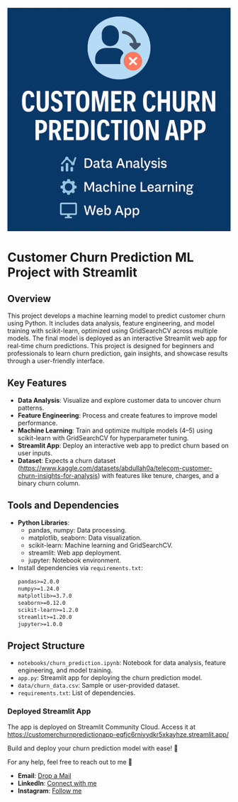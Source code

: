 ![Customer churn prediction App](https://github.com/Kurra-Srinivas/Customer_Churn_Prediction_app/blob/main/Project%20img.png)
# Customer Churn Prediction ML Project with Streamlit

## Overview
This project develops a machine learning model to predict customer churn using Python. It includes data analysis, feature engineering, and model training with scikit-learn, optimized using GridSearchCV across multiple models. The final model is deployed as an interactive Streamlit web app for real-time churn predictions. This project is designed for beginners and professionals to learn churn prediction, gain insights, and showcase results through a user-friendly interface.

## Key Features
- **Data Analysis**: Visualize and explore customer data to uncover churn patterns.
- **Feature Engineering**: Process and create features to improve model performance.
- **Machine Learning**: Train and optimize multiple models (4–5) using scikit-learn with GridSearchCV for hyperparameter tuning.
- **Streamlit App**: Deploy an interactive web app to predict churn based on user inputs.
- **Dataset**: Expects a churn dataset (https://www.kaggle.com/datasets/abdullah0a/telecom-customer-churn-insights-for-analysis) with features like tenure, charges, and a binary churn column.

## Tools and Dependencies
- **Python Libraries**:
  - pandas, numpy: Data processing.
  - matplotlib, seaborn: Data visualization.
  - scikit-learn: Machine learning and GridSearchCV.
  - streamlit: Web app deployment.
  - jupyter: Notebook environment.
- Install dependencies via `requirements.txt`:
  ```
  pandas>=2.0.0
  numpy>=1.24.0
  matplotlib>=3.7.0
  seaborn>=0.12.0
  scikit-learn>=1.2.0
  streamlit>=1.20.0
  jupyter>=1.0.0
  ```

## Project Structure
- `notebooks/churn_prediction.ipynb`: Notebook for data analysis, feature engineering, and model training.
- `app.py`: Streamlit app for deploying the churn prediction model.
- `data/churn_data.csv`: Sample or user-provided dataset.
- `requirements.txt`: List of dependencies.

### Deployed Streamlit App
The app is deployed on Streamlit Community Cloud. Access it at https://customerchurnpredictionapp-eqfjc6rniyydkr5xkayhze.streamlit.app/

Build and deploy your churn prediction model with ease! 🚀

For any help, feel free to reach out to me 🙂

- **Email**: [Drop a Mail](mailto:srinivaskurra886@gmail.com)
- **LinkedIn**: [Connect with me](https://www.linkedin.com/in/kurra-srinivas-31727420b/)
- **Instagram**: [Follow me](https://www.instagram.com/_srinivas.kurra/profilecard/?igsh=MWxuNnNpNXc2anhhMg==)


